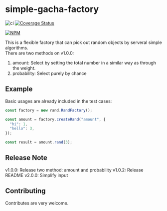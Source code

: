 # simple-gacha-factory
![ci](https://github.com/wirelessr/simple-gacha/actions/workflows/node.js.yml/badge.svg)
[![Coverage Status](https://coveralls.io/repos/github/wirelessr/simple-gacha/badge.svg?branch=main)](https://coveralls.io/github/wirelessr/simple-gacha?branch=main)

[![NPM](https://nodei.co/npm/simple-gacha-factory.png)](https://npmjs.org/package/simple-gacha-factory)

This is a flexible factory that can pick out random objects by serveral simple algorithms.  
There are two methods on v1.0.0:
1. amount: Select by setting the total number in a similar way as through the weight.
2. probability: Select purely by chance

## Example

Basic usages are already included in the test cases:

```javascript
const factory = new rand.RandFactory();

const amount = factory.createRand("amount", {
  "hi": 1,
  "hello": 3,
});

const result = amount.rand(3);
```

## Release Note

v1.0.0: Release two method: amount and probability
v1.0.2: Release README
v2.0.0: Simplify input

## Contributing
Contributes are very welcome.
